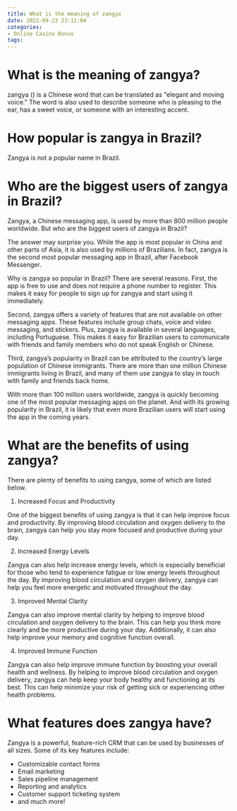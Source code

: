 ```yaml
---
title: What is the meaning of zangya
date: 2022-09-23 23:11:04
categories:
- Online Casino Bonus
tags:
---
```



#  What is the meaning of zangya?

zangya () is a Chinese word that can be translated as "elegant and moving voice." The word is also used to describe someone who is pleasing to the ear, has a sweet voice, or someone with an interesting accent.

#  How popular is zangya in Brazil?

Zangya is not a popular name in Brazil.

#  Who are the biggest users of zangya in Brazil?

Zangya, a Chinese messaging app, is used by more than 800 million people worldwide. But who are the biggest users of zangya in Brazil?

The answer may surprise you. While the app is most popular in China and other parts of Asia, it is also used by millions of Brazilians. In fact, zangya is the second most popular messaging app in Brazil, after Facebook Messenger.

Why is zangya so popular in Brazil? There are several reasons. First, the app is free to use and does not require a phone number to register. This makes it easy for people to sign up for zangya and start using it immediately.

Second, zangya offers a variety of features that are not available on other messaging apps. These features include group chats, voice and video messaging, and stickers. Plus, zangya is available in several languages, including Portuguese. This makes it easy for Brazilian users to communicate with friends and family members who do not speak English or Chinese.

Third, zangya’s popularity in Brazil can be attributed to the country’s large population of Chinese immigrants. There are more than one million Chinese immigrants living in Brazil, and many of them use zangya to stay in touch with family and friends back home.

With more than 100 million users worldwide, zangya is quickly becoming one of the most popular messaging apps on the planet. And with its growing popularity in Brazil, it is likely that even more Brazilian users will start using the app in the coming years.

#  What are the benefits of using zangya?

There are plenty of benefits to using zangya, some of which are listed below.

1. Increased Focus and Productivity

One of the biggest benefits of using zangya is that it can help improve focus and productivity. By improving blood circulation and oxygen delivery to the brain, zangya can help you stay more focused and productive during your day.

2. Increased Energy Levels

Zangya can also help increase energy levels, which is especially beneficial for those who tend to experience fatigue or low energy levels throughout the day. By improving blood circulation and oxygen delivery, zangya can help you feel more energetic and motivated throughout the day.

3. Improved Mental Clarity

Zangya can also improve mental clarity by helping to improve blood circulation and oxygen delivery to the brain. This can help you think more clearly and be more productive during your day. Additionally, it can also help improve your memory and cognitive function overall.

4. Improved Immune Function

Zangya can also help improve immune function by boosting your overall health and wellness. By helping to improve blood circulation and oxygen delivery, zangya can help keep your body healthy and functioning at its best. This can help minimize your risk of getting sick or experiencing other health problems.

#  What features does zangya have?

Zangya is a powerful, feature-rich CRM that can be used by businesses of all sizes. Some of its key features include:

* Customizable contact forms
 * Email marketing
 * Sales pipeline management
 * Reporting and analytics
 * Customer support ticketing system 
 * and much more!